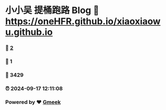 # 小小吴 提桶跑路 Blog :link: https://oneHFR.github.io/xiaoxiaowu.github.io 
### :page_facing_up: [2](https://oneHFR.github.io/xiaoxiaowu.github.io/tag.html) 
### :speech_balloon: 1 
### :hibiscus: 3429 
### :alarm_clock: 2024-09-17 12:11:08 
### Powered by :heart: [Gmeek](https://github.com/Meekdai/Gmeek)
